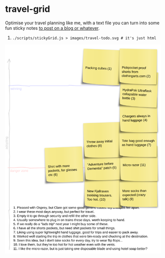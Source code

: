 # travel-grid

Optimise your travel planning like me, with a text file you can turn into some fun sticky notes [to post on a blog or whatever](http://www.clarkeology.com/misc/travel/).

1. `./scripts/stickyGrid.js > images/travel-todo.svg # it's just html`

![travel todo grid](images/travel-todo.svg)
